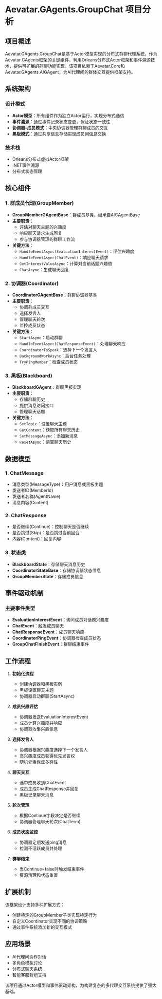 # Aevatar.GAgents.GroupChat 项目分析

## 项目概述

Aevatar.GAgents.GroupChat是基于Actor模型实现的分布式群聊代理系统，作为Aevatar GAgents框架的关键组件，利用Orleans分布式Actor框架和事件溯源技术，提供可扩展的群聊功能实现。该项目依赖于Aevatar.Core和Aevatar.GAgents.AIGAgent，为AI代理间的群体交互提供框架支持。

## 系统架构

### 设计模式
- **Actor模型**：所有组件作为独立Actor运行，实现分布式通信
- **事件溯源**：通过事件记录状态变更，保证状态一致性
- **协调器-成员模式**：中央协调器管理群聊成员的交互
- **黑板模式**：通过共享信息存储实现成员间信息交换

### 技术栈
- Orleans分布式虚拟Actor框架
- .NET事件溯源
- 分布式状态管理

## 核心组件

### 1. 群成员代理(GroupMember)
- **GroupMemberGAgentBase**：群成员基类，继承自AIGAgentBase
- **主要职责**：
  - 评估对聊天主题的兴趣度
  - 响应聊天请求生成回复
  - 参与协调器管理的群聊工作流
- **关键方法**：
  - `HandleEventAsync(EvaluationInterestEvent)`：评估兴趣度
  - `HandleEventAsync(ChatEvent)`：响应聊天请求
  - `GetInterestValueAsync`：计算对当前话题兴趣值
  - `ChatAsync`：生成聊天回复

### 2. 协调器(Coordinator)
- **CoordinatorGAgentBase**：群聊协调器基类
- **主要职责**：
  - 协调群成员交互
  - 选择发言人
  - 管理聊天轮次
  - 监控成员状态
- **关键方法**：
  - `StartAsync`：启动群聊
  - `HandleEventAsync(ChatResponseEvent)`：处理聊天响应
  - `CoordinatorToSpeak`：选择下一个发言人
  - `BackgroundWorkAsync`：后台任务处理
  - `TryPingMember`：检查成员状态

### 3. 黑板(Blackboard)
- **BlackboardGAgent**：群聊黑板实现
- **主要职责**：
  - 存储群聊历史
  - 提供消息访问接口
  - 管理聊天话题
- **关键方法**：
  - `SetTopic`：设置聊天主题
  - `GetContent`：获取所有聊天历史
  - `SetMessageAsync`：添加新消息
  - `ResetAsync`：清空聊天历史

## 数据模型

### 1. ChatMessage
- 消息类型(MessageType)：用户消息或黑板主题
- 发送者ID(MemberId)
- 发送者名称(AgentName)
- 消息内容(Content)

### 2. ChatResponse
- 是否继续(Continue)：控制聊天是否继续
- 是否跳过(Skip)：是否跳过当前回合
- 内容(Content)：回复内容

### 3. 状态类
- **BlackboardState**：存储聊天消息历史
- **CoordinatorStateBase**：存储协调器状态信息
- **GroupMemberState**：存储成员信息

## 事件驱动机制

### 主要事件类型
- **EvaluationInterestEvent**：询问成员对话题兴趣度
- **ChatEvent**：触发成员聊天
- **ChatResponseEvent**：成员聊天响应
- **CoordinatorPingEvent**：协调器检查成员状态
- **GroupChatFinishEvent**：群聊结束事件

## 工作流程

1. **初始化流程**
   - 创建协调器和黑板实例
   - 黑板设置聊天主题
   - 协调器启动群聊(StartAsync)

2. **成员兴趣评估**
   - 协调器发送EvaluationInterestEvent
   - 成员计算兴趣度并响应
   - 协调器收集兴趣信息

3. **选择发言人**
   - 协调器根据兴趣度选择下一个发言人
   - 高兴趣度成员获得优先发言权
   - 随机元素保证多样性

4. **聊天交互**
   - 选中成员收到ChatEvent
   - 成员生成ChatResponse并回复
   - 黑板记录聊天消息

5. **轮次管理**
   - 根据Continue字段决定是否继续
   - 协调器管理聊天轮次(ChatTerm)

6. **成员状态监控**
   - 协调器定期发送ping消息
   - 检测不活跃成员并处理

7. **群聊结束**
   - 当Continue=false时触发结束事件
   - 资源清理和状态重置

## 扩展机制

该框架设计支持多种扩展方式：
- 创建特定的GroupMember子类实现特定行为
- 自定义Coordinator实现不同的协调策略
- 通过事件系统添加新的交互模式

## 应用场景

- AI代理间协作对话
- 多角色模拟讨论
- 分布式聊天系统
- 智能客服群组支持

该项目通过Actor模型和事件驱动架构，为构建复杂的多代理交互系统提供了强大基础。 